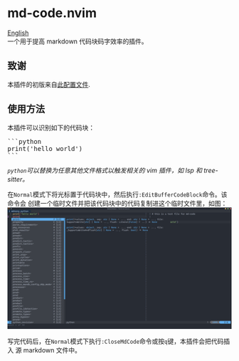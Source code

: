 # md-code.nvim

[English](./README.md)  
一个用于提高 markdown 代码块码字效率的插件。

## 致谢

本插件的初版来自[此配置文件](https://github.com/denstiny/nvim-nanny).

## 使用方法

本插件可以识别如下的代码块：

<pre>
```python
print('hello world')
```
</pre>

_`python`可以替换为任意其他文件格式以触发相关的 vim 插件，如 lsp 和
tree-sitter。_

在`Normal`模式下将光标置于代码块中，然后执行`:EditBufferCodeBlock`命令。该命令会
创建一个临时文件并把该代码块中的代码复制进这个临时文件里，如图：
![](docs/demo.png)

写完代码后，在`Normal`模式下执行`:CloseMdCode`命令或按`q`键，本插件会把代码插入
源 markdown 文件中。
